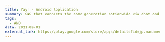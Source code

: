 ```yaml
---
title: Yay! - Android Application
summary: SNS that connects the same generation nationwide via chat and call. Tech Stacks - MVVM, Kotlin, Jetpack Compose, Koin, Coroutine, RxJava and Realm.
tags:
  - AND
date: 2021-09-01
external_link: https://play.google.com/store/apps/details?id=jp.nanameue.yay
---
```

